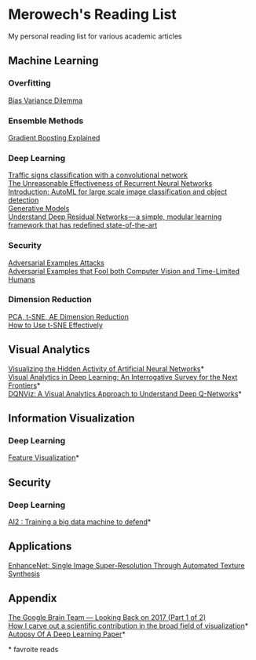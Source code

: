 # Merowech's Reading List
My personal reading list for various academic articles

## Machine Learning

### Overfitting

[Bias Variance Dilemma](https://ml.berkeley.edu/blog/2017/07/13/tutorial-4/)

### Ensemble Methods

[Gradient Boosting Explained](http://arogozhnikov.github.io/2016/06/24/gradient_boosting_explained.html)

### Deep Learning

[Traffic signs classification with a convolutional network](https://navoshta.com/traffic-signs-classification/)  
[The Unreasonable Effectiveness of Recurrent Neural Networks](http://karpathy.github.io/2015/05/21/rnn-effectiveness/)  
[Introduction: AutoML for large scale image classification and object detection](https://research.googleblog.com/2017/11/automl-for-large-scale-image.html)  
[Generative Models](https://blog.openai.com/generative-models/)  
[Understand Deep Residual Networks — a simple, modular learning framework that has redefined state-of-the-art](https://blog.waya.ai/deep-residual-learning-9610bb62c355)  

### Security

[Adversarial Examples Attacks](https://blog.openai.com/adversarial-example-research/)  
[Adversarial Examples that Fool both Computer
Vision and Time-Limited Humans](https://arxiv.org/pdf/1802.08195.pdf)

### Dimension Reduction

[PCA, t-SNE, AE Dimension Reduction](https://towardsdatascience.com/reducing-dimensionality-from-dimensionality-reduction-techniques-f658aec24dfe)  
[How to Use t-SNE Effectively](https://distill.pub/2016/misread-tsne/)

## Visual Analytics

[Visualizing the Hidden Activity of Artificial Neural Networks](http://www.cs.rug.nl/~alext/PAPERS/VAST16/paper.pdf)*  
[Visual Analytics in Deep Learning: An Interrogative Survey for the Next Frontiers](https://arxiv.org/pdf/1801.06889.pdf)*  
[DQNViz: A Visual Analytics Approach to Understand Deep Q-Networks](https://junpengw.bitbucket.io/image/research/vast18.pdf)*

## Information Visualization

### Deep Learning

[Feature Visualization](https://distill.pub/2017/feature-visualization/)*

## Security

### Deep Learning

[AI2
: Training a big data machine to defend](https://people.csail.mit.edu/kalyan/AI2_Paper.pdf)*

## Applications

[EnhanceNet: Single Image Super-Resolution
Through Automated Texture Synthesis](https://arxiv.org/pdf/1612.07919.pdf)  

## Appendix

[The Google Brain Team — Looking Back on 2017 (Part 1 of 2)](https://research.googleblog.com/2018/01/the-google-brain-team-looking-back-on.html)  
[How I carve out a scientific contribution in the broad field of visualization](https://medium.com/@dominikjaeckle/how-i-carve-out-a-scientific-contribution-in-the-broad-field-of-visualization-342189cd7c07)*  
[Autopsy Of A Deep Learning Paper](https://blog.piekniewski.info/2018/07/14/autopsy-dl-paper/)*  

\* favroite reads

